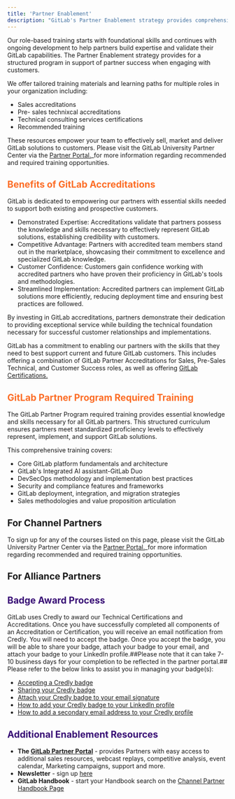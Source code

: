```yaml
---
title: 'Partner Enablement'
description: "GitLab's Partner Enablement strategy provides comprehensive training for ecosystem partners, through functional, technical, and soft skills training designed to drive mutual growth and success."
---
```


Our role-based training starts with foundational skills and continues with ongoing development to help partners build expertise and validate their GitLab capabilities. The Partner Enablement strategy provides for a structured program in support of partner success when engaging with customers. 

We offer tailored training materials and learning paths for multiple roles in your organization including:

- Sales accreditations
- Pre- sales technixcal accreditations
- Technical consulting services certifications
- Recommended training

These resources empower your team to effectively sell, market and deliver GitLab solutions to customers. Please visit the GitLab University Partner Center via the [Partner Portal.]( https://partners.gitlab.com/English/Partner/home.aspx)_for more information regarding recommended and required training opportunities. 

## <span style="color: #fc6d26;">Benefits of GitLab Accreditations</span>

GitLab is dedicated to empowering our partners with essential skills needed to support both existing and prospective customers. 

- Demonstrated Expertise: Accreditations validate that partners possess the knowledge and skills necessary to effectively represent GitLab solutions, establishing credibility with customers.
- Competitive Advantage: Partners with accredited team members stand out in the marketplace, showcasing their commitment to excellence and specialized GitLab knowledge.
- Customer Confidence: Customers gain confidence working with accredited partners who have proven their proficiency in GitLab's tools and methodologies.
- Streamlined Implementation: Accredited partners can implement GitLab solutions more efficiently, reducing deployment time and ensuring best practices are followed.

By investing in GitLab accreditations, partners demonstrate their dedication to providing exceptional service while building the technical foundation necessary for successful customer relationships and implementations.

GitLab has a commitment to enabling our partners with the skills that they need to best support current and future GitLab customers. This includes offering a combination of GitLab Partner Accreditations for Sales, Pre-Sales Technical, and Customer Success roles, as well as offering [GitLab Certifications.](https://university.gitlab.com/pages/certifications/)

## <span style="color: #fc6d26;">GitLab Partner Program Required Training</span>

The GitLab Partner Program required training provides essential knowledge and skills necessary for all GitLab partners. This structured curriculum ensures partners meet standardized proficiency levels to effectively represent, implement, and support GitLab solutions.

This comprehensive training covers:

- Core GitLab platform fundamentals and architecture
- GitLab's Integrated AI assistant-GitLab Duo
- DevSecOps methodology and implementation best practices
- Security and compliance features and frameworks
- GitLab deployment, integration, and migration strategies
- Sales methodologies and value proposition articulation

## For Channel Partners

To sign up for any of the courses listed on this page, please visit the GitLab University Partner Center via the [Partner Portal.]( https://partners.gitlab.com/English/Partner/home.aspx)_for more information regarding recommended and required training opportunities. 

## For Alliance Partners

## <span style="color: #380d75;">Badge Award Process</span>

GitLab uses Credly to award our Technical Certifications and Accreditations. Once you have successfully completed all components of an Accreditation or Certification, you will receive an email notification from Credly. You will need to accept the badge. Once you accept the badge, you will be able to share your badge, attach your badge to your email, and attach your badge to your LinkedIn profile.##Please note that it can take 7-10 business days for your completion to be reflected in the partner portal.## Please refer to the below links to assist you in managing your badge(s):

- [Accepting a Credly badge](https://support.credly.com/hc/en-us/sections/360003205072--Accepting-a-Badge)
- [Sharing your Credly badge](https://support.credly.com/hc/en-us/articles/360020964272-How-do-I-share-my-badge)
- [Attach your Credly badge to your email signature](https://support.credly.com/hc/en-us/articles/360021221691-Can-I-attach-my-badge-to-my-email-signature)
- [How to add your Credly badge to your LinkedIn profile](https://support.credly.com/hc/en-us/articles/360021221491-How-can-I-add-my-badge-to-my-LinkedIn-profile-and-share-to-my-feed)
- [How to add a secondary email address to your Credly profile](https://support.credly.com/hc/en-us/articles/360021220951-Can-I-add-multiple-emails-to-my-account-#:~:text=Click%20on%20the%20profile%20icon%20at%20the%20top%20right%2Dhand,email%20the%20primary%20email%20address.)

## <span style="color: #380d75;">Additional Enablement Resources</span>

- **The [GitLab Partner Portal](https://partners.gitlab.com/English/)** - provides Partners with easy access to additional sales resources, webcast replays, competitive analysis, event calendar, Marketing campaigns, support and more.
- **Newsletter** - sign up [here](https://partnerflash.gitlab.com/registration)
- **GitLab Handbook** - start your Handbook search on the [Channel Partner Handbook Page](/handbook/resellers/)
